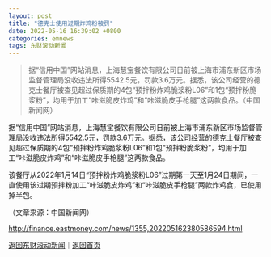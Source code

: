 ```yaml
---
layout: post
title: "德克士使用过期炸鸡粉被罚"
date: 2022-05-16 16:39:02 +0800
categories: emnews
tags: 东财滚动新闻
---
```

> 据“信用中国”网站消息，上海慧宝餐饮有限公司日前被上海市浦东新区市场监督管理局没收违法所得5542.5元，罚款3.6万元。据悉，该公司经营的德克士餐厅被查见超过保质期的4包“预拌粉炸鸡脆浆粉L06”和1包“预拌粉脆浆粉”，均用于加工“咔滋脆皮炸鸡”和“咔滋脆皮手枪腿”这两款食品。（中国新闻网）

<p>据“信用中国”网站消息，上海慧宝餐饮有限公司日前被上海市浦东新区市场监督管理局没收违法所得5542.5元，罚款3.6万元。据悉，该公司经营的德克士餐厅被查见超过保质期的4包“预拌粉炸鸡脆浆粉L06”和1包“预拌粉脆浆粉”，均用于加工“咔滋脆皮炸鸡”和“咔滋脆皮手枪腿”这两款食品。</p>
 <p>该餐厅从2022年1月14日“预拌粉炸鸡脆浆粉L06”过期第一天至1月24日期间，一直使用该过期预拌粉加工“咔滋脆皮炸鸡”和“咔滋脆皮手枪腿”两款炸鸡食，已使用掉半包。</p><p class="em_media">（文章来源：中国新闻网）</p>

<http://finance.eastmoney.com/news/1355,202205162380586594.html>

[返回东财滚动新闻](//finews.withounder.com/emnews/)｜[返回首页](//finews.withounder.com/)